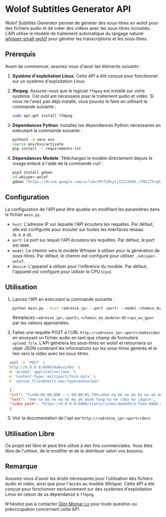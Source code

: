 # Wolof Subtitles Generator API

Wolof Subtitles Generator permet de générer des sous-titres en wolof pour des fichiers audio et de créer des vidéos avec les sous-titres incrustés. L'API utilise le modèle de traitement automatique du langage naturel [whisper-small-wolof](https://huggingface.co/cifope/whisper-small-wolof) pour générer les transcriptions et les sous-titres.

## Prérequis

Avant de commencer, assurez-vous d'avoir les éléments suivants :

1. **Système d'exploitation Linux**: Cette API a été conçue pour fonctionner sur un système d'exploitation Linux.

2. **ffmpeg**: Assurez-vous que le logiciel `ffmpeg` est installé sur votre système. Cet outil est nécessaire pour le traitement audio et vidéo. Si vous ne l'avez pas déjà installé, vous pouvez le faire en utilisant la commande suivante :

   ```bash
   sudo apt-get install ffmpeg
   ```

3. **Dépendances Python**: Installez les dépendances Python nécessaires en exécutant la commande suivante :

   ```bash
   python3 -m venv env 
   source env/bin/activate
   pip install -r requirements.txt
   ```
4. **Dépendances Modele**: Téléchargez le modèle directement depuis le visage enlacé à l'aide de la commande curl :
   
   ```bash
   pip3 install gdown
   cd whisper-wolof
   gdown "https://drive.google.com/uc?id=1MYfZ0oyCjZZ2z3h0S_cTNC17hzqS2rAF"
   ```

## Configuration

La configuration de l'API peut être ajustée en modifiant les paramètres dans le fichier `main.py`.

- `host`: L'adresse IP sur laquelle l'API écoutera les requêtes. Par défaut, elle est configurée pour écouter sur toutes les interfaces réseau (`0.0.0.0`).
- `port`: Le port sur lequel l'API écoutera les requêtes. Par défaut, le port est `8080`.
- `model`: Le chemin vers le modèle Whisper à utiliser pour la génération de sous-titres. Par défaut, le chemin est configuré pour utiliser `./whisper-wolof`.
- `device`: L'appareil à utiliser pour l'inférence du modèle. Par défaut, l'appareil est configuré pour utiliser le CPU (`cpu`).

## Utilisation

1. Lancez l'API en exécutant la commande suivante :

   ```bash
   python main.py --host <adresse_ip> --port <port> --model <chemin_du_modele> --device <cpu_ou_gpu>
   ```

   Remplacez `<adresse_ip>`, `<port>`, `<chemin_du_modele>` et `<cpu_ou_gpu>` par les valeurs appropriées.

2. Faites une requête POST à l'URL `http://<adresse_ip>:<port>/makevideo` en envoyant un fichier audio en tant que champ de formulaire `upload_file`. L'API générera les sous-titres en wolof et retournera un objet JSON contenant les informations sur les sous-titres générés et le lien vers la vidéo avec les sous-titres.

 ```bash
   curl -X 'POST' \
  'http://0.0.0.0:8080/makevideo' \
  -H 'accept: application/json' \
  -H 'Content-Type: multipart/form-data' \
  -F 'upload_file=@test1.wav;type=audio/wav'
 ```

 ```json
   {
   "srt": "1\n00:00:00,000 --> 00:00:05,794\ndem na bé ne ma ke ma ak moom foog na ne raba ko jàpp\n\n",
   "text": "dem na bé ne ma ke ma ak moom foog na ne raba ko jàpp\n",
   "video_path": "https://0.0.0.0:8080/static/video/dae6d5c4-feee-48b0-a39a-f325d07595bc-video.mp4"
   }
 ```
3. Voir la documentation de l'api sur `http://<adresse_ip>:<port>/docs`

## Utilisation Libre

Ce projet est libre et peut être utilisé à des fins commerciales. Vous êtes libre de l'utiliser, de le modifier et de le distribuer selon vos besoins.

## Remarque

Assurez-vous d'avoir les droits nécessaires pour l'utilisation des fichiers audio et vidéo, ainsi que pour l'accès au modèle Whisper. Cette API a été conçue pour fonctionner exclusivement sur des systèmes d'exploitation Linux en raison de sa dépendance à `ffmpeg`.

N'hésitez pas à contacter [Djim Momar Lo](https://github.com/lodjim) pour toute question ou préoccupation concernant cette API.
